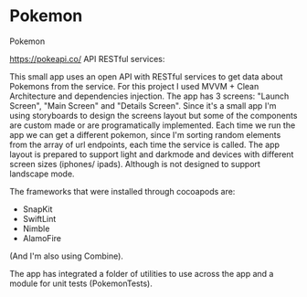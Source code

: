 # Pokemon
Pokemon

https://pokeapi.co/ API RESTful services:

This small app uses an open API with RESTful services to get data about Pokemons from the service.
For this project I used MVVM + Clean Architecture and dependencies injection.
The app has 3 screens: "Launch Screen", "Main Screen" and "Details Screen". 
Since it's a small app I'm using storyboards to design the screens layout but some of the components are custom made or are programatically implemented.
Each time we run the app we can get a different pokemon, since I'm sorting random elements from the array of url endpoints, each time the service 
is called.
The app layout is prepared to support light and darkmode and devices with different screen sizes (iphones/ ipads). 
Although is not designed to support landscape mode.

The frameworks that were installed through cocoapods are:
- SnapKit
- SwiftLint
- Nimble
- AlamoFire

(And I'm also using Combine).

The app has integrated a folder of utilities to use across the app and a module for unit tests (PokemonTests).

